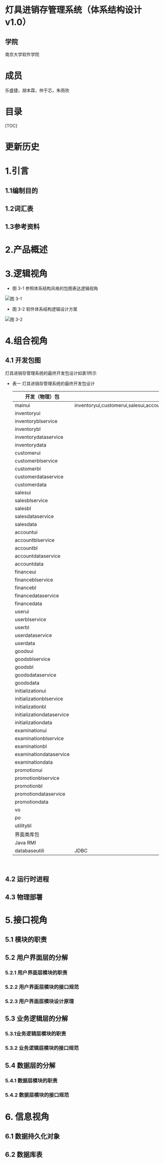 # 灯具进销存管理系统（体系结构设计v1.0）

## 学院

南京大学软件学院

# 成员

乐盛捷，胡本霖，仲于芯，朱雨欣

# 目录

[TOC]

# 更新历史

# 1.引言

## 1.1编制目的

## 1.2词汇表

## 1.3参考资料



# 2.产品概述



# 3.逻辑视角

* 图 3-1 参照体系结构风格的包图表达逻辑视角

![图 3-1](http://101.37.19.32:10080/horizon/LampManager/raw/develop/doc/img/%E4%BD%93%E7%B3%BB%E7%BB%93%E6%9E%84%E8%AE%BE%E8%AE%A1%E5%9B%BE%203-1.png)

* 图 3-2 软件体系结构逻辑设计方案

![图 3-2](http://101.37.19.32:10080/horizon/LampManager/raw/develop/doc/img/%E4%BD%93%E7%B3%BB%E7%BB%93%E6%9E%84%E8%AE%BE%E8%AE%A1%E5%9B%BE%203-2.png)

# 4.组合视角

## 4.1 开发包图

灯具进销存管理系统的最终开发包设计如表1所示

* 表一 灯具进销存管理系统的最终开发包设计

  | 开发（物理）包                   | 依赖的其他开发包                                 |
  | ------------------------- | ---------------------------------------- |
  | mainui                    | inventoryui,customerui,salesui,accountui,financeui,userui,goodsui,initializationui,examinationui,promotionui,vo |
  | inventoryui               |                                          |
  | inventoryblservice        |                                          |
  | inventorybl               |                                          |
  | inventorydataservice      |                                          |
  | inventorydata             |                                          |
  | customerui                |                                          |
  | customerblservice         |                                          |
  | customerbl                |                                          |
  | customerdataservice       |                                          |
  | customerdata              |                                          |
  | salesui                   |                                          |
  | salesblservice            |                                          |
  | salesbl                   |                                          |
  | salesdataservice          |                                          |
  | salesdata                 |                                          |
  | accountui                 |                                          |
  | accountblservice          |                                          |
  | accountbl                 |                                          |
  | accountdataservice        |                                          |
  | accountdata               |                                          |
  | financeui                 |                                          |
  | financeblservice          |                                          |
  | financebl                 |                                          |
  | financedataservice        |                                          |
  | financedata               |                                          |
  | userui                    |                                          |
  | userblservice             |                                          |
  | userbl                    |                                          |
  | userdataservice           |                                          |
  | userdata                  |                                          |
  | goodsui                   |                                          |
  | goodsblservice            |                                          |
  | goodsbl                   |                                          |
  | goodsdataservice          |                                          |
  | goodsdata                 |                                          |
  | initializationui          |                                          |
  | initializationblservice   |                                          |
  | initializationbl          |                                          |
  | initializationdataservice |                                          |
  | initializationdata        |                                          |
  | examinationui             |                                          |
  | examinationblservice      |                                          |
  | examinationbl             |                                          |
  | examinationdataservice    |                                          |
  | examinationdata           |                                          |
  | promotionui               |                                          |
  | promotionblservice        |                                          |
  | promotionbl               |                                          |
  | promotiondataservice      |                                          |
  | promotiondata             |                                          |
  | vo                        |                                          |
  | po                        |                                          |
  | utilitybl                 |                                          |
  | 界面类库包                     |                                          |
  | Java RMI                  |                                          |
  | databaseutili             | JDBC                                     |

  ​

## 4.2 运行时进程

## 4.3 物理部署

# 5.接口视角

## 5.1 模块的职责

## 5.2 用户界面层的分解

### 5.2.1 用户界面层模块的职责

### 5.2.2 用户界面层模块的接口规范

### 5.2.3 用户界面层模块设计原理

## 5.3 业务逻辑层的分解

### 5.3.1业务逻辑层模块的职责

### 5.3.2 业务逻辑层模块的接口规范
## 5.4 数据层的分解

### 5.4.1 数据层模块的职责

### 5.4.2 数据层模块的接口规范

# 6. 信息视角

## 6.1 数据持久化对象

## 6.2 数据库表
